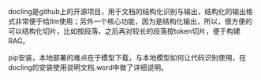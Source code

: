 docling是github上的开源项目，用于文档的结构化识别与输出，结构化的输出格式非常便于给llm使用；另外一个核心功能，因为是结构化输出，所以，很方便的可以结构化切片，比如按段落，之后再对较长的段落按token切片，便于构建RAG。

pip安装，本地部署的难点在于模型下载，与本地模型如何让代码识别使用，在docling的安装使用说明文档.word中做了详细说明。
